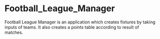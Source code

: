 # Football_League_Manager
Football League Manager is an application which creates fixtures by taking inputs of teams. It also creates a points table according to result of matches.
      
